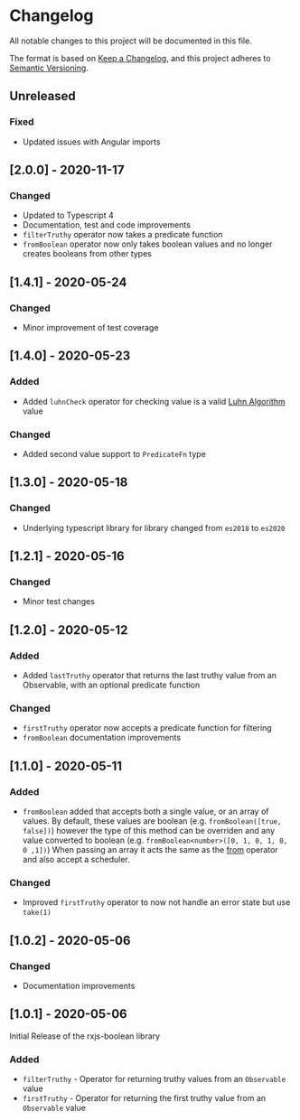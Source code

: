 # Changelog

All notable changes to this project will be documented in this file.

The format is based on [Keep a Changelog](https://keepachangelog.com/en/1.0.0/),
and this project adheres to [Semantic Versioning](https://semver.org/spec/v2.0.0.html).

## Unreleased

### Fixed

- Updated issues with Angular imports

## [2.0.0] - 2020-11-17

### Changed

- Updated to Typescript 4
- Documentation, test and code improvements
- `filterTruthy` operator now takes a predicate function
- `fromBoolean` operator now only takes boolean values and no longer creates booleans from other types

## [1.4.1] - 2020-05-24

### Changed

- Minor improvement of test coverage

## [1.4.0] - 2020-05-23

### Added

- Added `luhnCheck` operator for checking value is a valid [Luhn Algorithm](https://en.wikipedia.org/wiki/Luhn_algorithm) value

### Changed

- Added second value support to `PredicateFn` type

## [1.3.0] - 2020-05-18

### Changed

- Underlying typescript library for library changed from `es2018` to `es2020`

## [1.2.1] - 2020-05-16

### Changed

- Minor test changes

## [1.2.0] - 2020-05-12

### Added

- Added `lastTruthy` operator that returns the last truthy value from an Observable, with an optional predicate function

### Changed

- `firstTruthy` operator now accepts a predicate function for filtering
- `fromBoolean` documentation improvements

## [1.1.0] - 2020-05-11

### Added

- `fromBoolean` added that accepts both a single value, or an array of values.
  By default, these values are boolean (e.g. `fromBoolean([true, false])`) however the type of this method can be overriden
  and any value converted to boolean (e.g. `fromBoolean<number>([0, 1, 0, 1, 0, 0 ,1])`)
  When passing an array it acts the same as the [from](https://rxjs.dev/api/index/function/from) operator and also accept a scheduler.

### Changed

- Improved `firstTruthy` operator to now not handle an error state but use `take(1)`

## [1.0.2] - 2020-05-06

### Changed

- Documentation improvements

## [1.0.1] - 2020-05-06

Initial Release of the rxjs-boolean library

### Added

- `filterTruthy` - Operator for returning truthy values from an `Observable` value
- `firstTruthy` - Operator for returning the first truthy value from an `Observable` value
